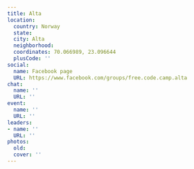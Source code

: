 ```yaml
---
title: Alta
location:
  country: Norway
  state: 
  city: Alta
  neighborhood: 
  coordinates: 70.066989, 23.096644
  plusCode: ''
social:
  name: Facebook page
  URL: https://www.facebook.com/groups/free.code.camp.alta
chat:
  name: ''
  URL: ''
event:
  name: ''
  URL: ''
leaders:
- name: ''
  URL: ''
photos:
  old: 
  cover: ''
---
```

